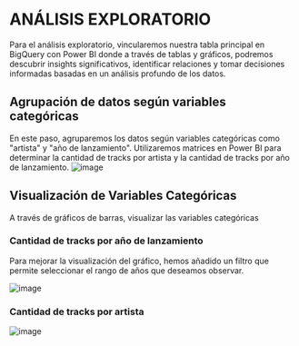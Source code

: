 # ANÁLISIS EXPLORATORIO
Para el análisis exploratorio, vincularemos nuestra tabla principal en BigQuery con Power BI donde a través de tablas y gráficos, podremos descubrir insights significativos, identificar relaciones y tomar decisiones informadas basadas en un análisis profundo de los datos.

##  Agrupación de datos según variables categóricas
En este paso, agruparemos los datos según variables categóricas como "artista" y "año de lanzamiento". Utilizaremos matrices en Power BI para determinar la cantidad de tracks por artista y la cantidad de tracks por año de lanzamiento.
![image](https://github.com/user-attachments/assets/aef3adbc-7f14-415f-938b-932c4643033d)

##  Visualización de Variables Categóricas
A través de gráficos de barras, visualizar las variables categóricas

### Cantidad de tracks por año de lanzamiento
Para mejorar la visualización del gráfico, hemos añadido un filtro que permite seleccionar el rango de años que deseamos observar.

![image](https://github.com/user-attachments/assets/b57aa1f2-ea3a-40f9-bd16-3c766fa95056)

### Cantidad de tracks por artista

![image](https://github.com/user-attachments/assets/e47811b9-e4cb-4f28-abff-966eed543c20)



